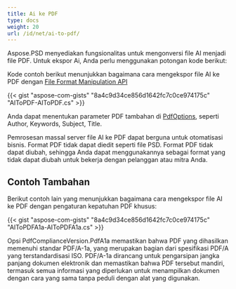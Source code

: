```yaml
---
title: Ai ke PDF
type: docs
weight: 20
url: /id/net/ai-to-pdf/
---
```


Aspose.PSD menyediakan fungsionalitas untuk mengonversi file AI menjadi file PDF. Untuk ekspor Ai, Anda perlu menggunakan potongan kode berikut:

Kode contoh berikut menunjukkan bagaimana cara mengekspor file AI ke PDF dengan [File Format Manipulation API](/psd/id/net/manipulate-different-image-file-formats/)

{{< gist "aspose-com-gists" "8a4c9d34ce856d1642fc7c0ce974175c" "AIToPDF-AIToPDF.cs" >}}

Anda dapat menentukan parameter PDF tambahan di [PdfOptions](https://reference.aspose.com/psd/net/aspose.psd.imageoptions/pdfoptions), seperti Author, Keywords, Subject, Title.

Pemrosesan massal server file AI ke PDF dapat berguna untuk otomatisasi bisnis. Format PDF tidak dapat diedit seperti file PSD. Format PDF tidak dapat diubah, sehingga Anda dapat menggunakannya sebagai format yang tidak dapat diubah untuk bekerja dengan pelanggan atau mitra Anda.

## Contoh Tambahan

Berikut contoh lain yang menunjukkan bagaimana cara mengekspor file AI ke PDF dengan pengaturan kepatuhan PDF khusus:

{{< gist "aspose-com-gists" "8a4c9d34ce856d1642fc7c0ce974175c" "AIToPDFA1a-AIToPDFA1a.cs" >}}

Opsi PdfComplianceVersion.PdfA1a memastikan bahwa PDF yang dihasilkan memenuhi standar PDF/A-1a, yang merupakan bagian dari spesifikasi PDF/A yang terstandardisasi ISO. PDF/A-1a dirancang untuk pengarsipan jangka panjang dokumen elektronik dan memastikan bahwa PDF tersebut mandiri, termasuk semua informasi yang diperlukan untuk menampilkan dokumen dengan cara yang sama tanpa peduli dengan alat yang digunakan.
